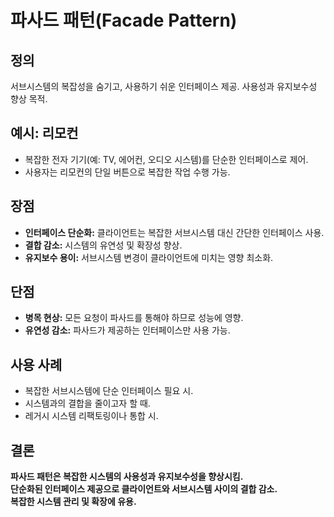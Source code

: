 # 파사드 패턴(Facade Pattern)

## 정의
서브시스템의 복잡성을 숨기고, 사용하기 쉬운 인터페이스 제공. 
사용성과 유지보수성 향상 목적.

## 예시: 리모컨
- 복잡한 전자 기기(예: TV, 에어컨, 오디오 시스템)를 단순한 인터페이스로 제어.
- 사용자는 리모컨의 단일 버튼으로 복잡한 작업 수행 가능.

## 장점
- **인터페이스 단순화:** 클라이언트는 복잡한 서브시스템 대신 간단한 인터페이스 사용.
- **결합 감소:** 시스템의 유연성 및 확장성 향상.
- **유지보수 용이:** 서브시스템 변경이 클라이언트에 미치는 영향 최소화.

## 단점
- **병목 현상:** 모든 요청이 파사드를 통해야 하므로 성능에 영향.
- **유연성 감소:** 파사드가 제공하는 인터페이스만 사용 가능.

## 사용 사례
- 복잡한 서브시스템에 단순 인터페이스 필요 시.
- 시스템과의 결합을 줄이고자 할 때.
- 레거시 시스템 리팩토링이나 통합 시.

## 결론
**파사드 패턴은 복잡한 시스템의 사용성과 유지보수성을 향상시킴.**  
**단순화된 인터페이스 제공으로 클라이언트와 서브시스템 사이의 결합 감소.**  
**복잡한 시스템 관리 및 확장에 유용.**
